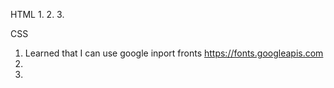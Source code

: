 HTML
1.
2.
3.

CSS
1. Learned that I can use google inport fronts https://fonts.googleapis.com
2.
3.
